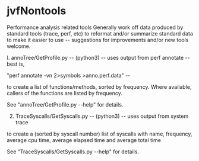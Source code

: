 # jvfNontools
Performance analysis related tools
Generally work off data produced by standard tools (trace, perf, etc) to
reformat and/or summarize standard data to make it easier to use -- suggestions for improvements and/or new tools welcome.

I.  annoTree/GetProfile.py -- (python3) -- uses output from perf annotate -- best is, 

"perf annotate -vn 2>symbols >anno.perf.data" --

to create a list of functions/methods, sorted by frequency. Where available,
callers of the functions are listed by frequency.

See "annoTree/GetProfile.py --help" for details.

2.  TraceSyscalls/GetSyscalls.py -- (python3) -- uses output from system trace

to create a (sorted by syscall number) list of syscalls with 
name, frequency, average cpu time, average elapsed time and average total time

See "TraceSyscalls/GetSyscalls.py --help" for details.
